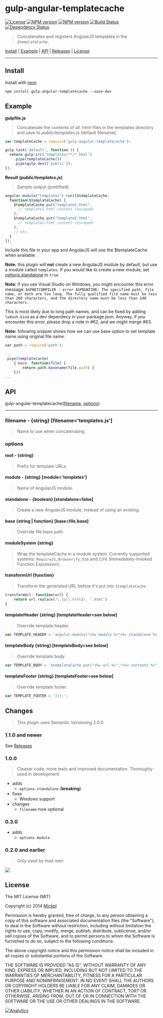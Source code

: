 # gulp-angular-templatecache

[![License](http://img.shields.io/badge/license-MIT-blue.svg?style=flat)](https://npmjs.org/package/gulp-angular-templatecache)
[![NPM version](http://img.shields.io/npm/v/gulp-angular-templatecache.svg?style=flat)](https://npmjs.org/package/gulp-angular-templatecache)
[![NPM version](http://img.shields.io/npm/dm/gulp-angular-templatecache.svg?style=flat)](https://npmjs.org/package/gulp-angular-templatecache)
[![Build Status](http://img.shields.io/travis/miickel/gulp-angular-templatecache.svg?style=flat)](http://travis-ci.org/miickel/gulp-angular-templatecache)
[![Dependency Status](http://img.shields.io/gemnasium/miickel/gulp-angular-templatecache.svg?style=flat)](https://gemnasium.com/miickel/gulp-angular-templatecache)

> Concatenates and registers AngularJS templates in the `$templateCache`.

<a href="#install">Install</a> |
<a href="#example">Example</a> |
<a href="#api">API</a> |
[Releases](https://github.com/miickel/gulp-angular-templatecache/releases) |
<a href="#license">License</a>

----


## Install

Install with [npm](https://npmjs.org/package/gulp-angular-templatecache)

```
npm install gulp-angular-templatecache --save-dev
```


## Example

**gulpfile.js**

> Concatenate the contents of all .html-files in the templates directory and save to _public/templates.js_ (default filename).

```js
var templateCache = require('gulp-angular-templatecache');

gulp.task('default', function () {
  return gulp.src('templates/**/*.html')
    .pipe(templateCache())
    .pipe(gulp.dest('public'));
});
```

**Result (_public/templates.js_)**

> Sample output (prettified).

```js
angular.module("templates").run([$templateCache,
  function($templateCache) {
    $templateCache.put("template1.html",
      // template1.html content (escaped)
    );
    $templateCache.put("template2.html",
      // template2.html content (escaped)
    );
    // etc.
  }
]);

```

Include this file in your app and AngularJS will use the $templateCache when available.

__Note:__ this plugin will __not__ create a new AngularJS module by default, but use a module called `templates`. If you would like to create a new module, set [options.standalone](https://github.com/miickel/gulp-angular-templatecache#standalone---boolean-standalonefalse) to `true`.

__Note:__ if you use Visual Studio on Windows, you might encounter this error message: `ASPNETCOMPILER : error ASPRUNTIME: The specified path, file name, or both are too long. The fully qualified file name must be less than 260 characters, and the directory name must be less than 248 characters.`

This is most likely due to long path names, and can be fixed by adding `lodash.bind` as a dev dependecy in your package.json. Anyway, if you encounter this error, please drop a note in #62, and we might merge #63.

__Note:__ following snippet shows how we can use base option to set template name using original file name.

```js
var path = require('path');

...
.pipe(templateCache(
	{ base: function(file) {
		return path.basename(file.path) }
	}))
...
```


## API

gulp-angular-templatecache([filename](https://github.com/miickel/gulp-angular-templatecache#filename---string-filenametemplatesjs), [options](https://github.com/miickel/gulp-angular-templatecache#options))

---- 

### filename - {string} [filename='templates.js']

> Name to use when concatenating.

### options

#### root - {string}

> Prefix for template URLs.

#### module - {string} [module='templates']

> Name of AngularJS module.

#### standalone - {boolean} [standalone=false]

> Create a new AngularJS module, instead of using an existing.

#### base {string | function} [base=file.base]

> Override file base path.

#### moduleSystem {string}

> Wrap the templateCache in a module system. Currently supported systems: `RequireJS`, `Browserify`, `ES6` and `IIFE` (Immediately-Invoked Function Expression).

#### transformUrl {function}

> Transform the generated URL before it's put into `$templateCache`.

```js
transformUrl: function(url) {
	return url.replace(/\.tpl\.html$/, '.html')
}
```

#### templateHeader {string} [templateHeader=see below]

> Override template header.

```js
var TEMPLATE_HEADER = 'angular.module("<%= module %>"<%= standalone %>).run(["$templateCache", function($templateCache) {';
```

#### templateBody {string} [templateBody=see below]

> Override template body.

```js
var TEMPLATE_BODY = '$templateCache.put("<%= url %>","<%= contents %>");';
```

#### templateFooter {string} [templateFooter=see below]

> Override template footer.

```js
var TEMPLATE_FOOTER = '}]);';
```


## Changes

> This plugin uses Semantic Versioning 2.0.0

### 1.1.0 and newer

See [Releases](https://github.com/miickel/gulp-angular-templatecache/releases)

### 1.0.0

> Cleaner code, more tests and improved documentation. Thoroughly used in development.

- adds
  - `options.standalone` (**breaking**)
- fixes
  - Windows support
- changes
  - `filename` now optional

### 0.3.0

- adds
  - `options.module`

### 0.2.0 and earlier

> Only used by mad men

![](http://media3.giphy.com/media/bAplZhiLAsNnG/giphy.gif)


## License

The MIT License (MIT)

Copyright (c) 2014 [Mickel](http://mickel.me)

Permission is hereby granted, free of charge, to any person obtaining a copy of
this software and associated documentation files (the "Software"), to deal in
the Software without restriction, including without limitation the rights to
use, copy, modify, merge, publish, distribute, sublicense, and/or sell copies of
the Software, and to permit persons to whom the Software is furnished to do so,
subject to the following conditions:

The above copyright notice and this permission notice shall be included in all
copies or substantial portions of the Software.

THE SOFTWARE IS PROVIDED "AS IS", WITHOUT WARRANTY OF ANY KIND, EXPRESS OR
IMPLIED, INCLUDING BUT NOT LIMITED TO THE WARRANTIES OF MERCHANTABILITY, FITNESS
FOR A PARTICULAR PURPOSE AND NONINFRINGEMENT. IN NO EVENT SHALL THE AUTHORS OR
COPYRIGHT HOLDERS BE LIABLE FOR ANY CLAIM, DAMAGES OR OTHER LIABILITY, WHETHER
IN AN ACTION OF CONTRACT, TORT OR OTHERWISE, ARISING FROM, OUT OF OR IN
CONNECTION WITH THE SOFTWARE OR THE USE OR OTHER DEALINGS IN THE SOFTWARE.

[![Analytics](https://ga-beacon.appspot.com/UA-46880034-1/gulp-angular-templatecache/readme?pixel)](https://github.com/igrigorik/ga-beacon)
